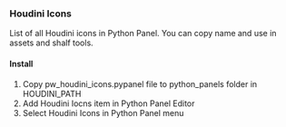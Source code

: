 ### Houdini Icons

List of all Houdini icons in Python Panel.
You can copy name and use in assets and shalf tools.

#### Install
1. Copy pw_houdini_icons.pypanel file to python_panels folder in HOUDINI_PATH
2. Add Houdini Iocns item in Python Panel Editor
3. Select  Houdini Icons in Python Panel menu